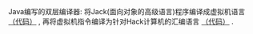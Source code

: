 Java编写的双层编译器: 将Jack(面向对象的高级语言)程序编译成虚拟机语言
   [（代码）](https://github.com/muscaestar/mscCompiler/tree/master/src/main/java) ,
   再将虚拟机指令编译为针对Hack计算机的汇编语言
   [（代码）](https://github.com/muscaestar/mscCompiler/tree/master/mscVMTranslator/src/main/java) .

